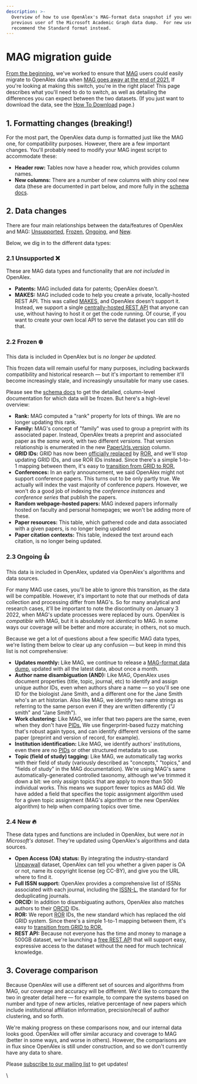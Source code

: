 ```yaml
---
description: >-
  Overview of how to use OpenAlex's MAG-format data snapshot if you were a
  previous user of the Microsoft Academic Graph data dump.  For new users, we
  recommend the Standard format instead.
---
```


# MAG migration guide

[From the beginning,](https://blog.ourresearch.org/were-building-a-replacement-for-microsoft-academic-graph/) we've worked to ensure that [MAG](https://aka.ms/msracad) users could easily migrate to OpenAlex data when [MAG goes away at the end of 2021.](https://www.microsoft.com/en-us/research/project/academic/articles/microsoft-academic-to-expand-horizons-with-community-driven-approach/) If you're looking at making this switch, you're in the right place! This page describes what you'll need to do to switch, as well as detailing the differences you can expect between the two datasets. (If you just want to download the data, see the [How To Download](https://docs.openalex.org/download-snapshot/mag-format/how-to-download) page.)

## **1. Formatting changes (breaking!)**

For the most part, the OpenAlex data dump is formatted just like the MAG one, for compatibility purposes. However, there are a few important changes. You'll probably need to modify your MAG ingest script to accommodate these:

* **Header row:** Tables now have a header row, which provides column names.
* **New columns:** There are a number of new columns with shiny cool new data (these are documented in part below, and more fully in the [schema docs](https://docs.openalex.org/download-snapshot/mag-format/mag-format-schema).

## **2. Data changes️**

There are four main relationships between the data/features of OpenAlex and MAG: [Unsupported](https://docs.openalex.org/download-snapshot/mag-format/mag-migration-guide#2.1-unsupported), [Frozen](https://docs.openalex.org/download-snapshot/mag-format/mag-migration-guide#2.2-frozen)[,](https://openalex.org/mag-migration-guide#data-changes-archival) [Ongoing](https://docs.openalex.org/download-snapshot/mag-format/mag-migration-guide#2.3-ongoing), and [New](https://docs.openalex.org/download-snapshot/mag-format/mag-migration-guide#2.4-new).&#x20;

Below, we dig in to the different data types:

### **2.1 Unsupported ❌**

These are MAG data types and functionality that are _not included_ in OpenAlex.

* **Patents:** MAG included data for patents; OpenAlex doesn't.
* **MAKES:** MAG included code to help you create a private, locally-hosted REST API. This was called [MAKES,](https://docs.microsoft.com/en-us/academic-services/knowledge-exploration-service/?view=makes-3.0) and OpenAlex doesn't support it. Instead, we support a single [centrally-hosted REST API](https://docs.openalex.org/api) that anyone can use, without having to host it or get the code running. Of course, if you want to create your own local API to serve the dataset you can still do that.

### **2.2 Frozen ❄️**

This data is included in OpenAlex but is _no longer be updated._

This frozen data will remain useful for many purposes, including backwards compatibility and historical research — but it's important to remember it'll become increasingly stale, and increasingly unsuitable for many use cases.

Please see the [schema docs](https://docs.openalex.org/download-snapshot/mag-format/mag-format-schema) to get the detailed, column-level documentation for which data will be frozen. But here's a high-level overview:

* **Rank:** MAG computed a "rank" property for lots of things. We are no longer updating this rank.
* **Family:** MAG's concept of "family" was used to group a preprint with its associated paper. Instead, OpenAlex treats a preprint and associated paper as the _same work,_ with two different _versions._ That version relationship is enumerated in the new [PaperUrls.version](https://openalex.org/schema#PaperUrls\_Version) column.
* **GRID IDs:** GRID has now been [officially replaced](https://www.digital-science.com/grid-passes-the-torch-to-ror-faqs/) by [ROR,](https://ror.org/) and we'll stop updating GRID IDs, and use ROR IDs instead. Since there's a simple 1-to-1 mapping between them, it's easy to [transition from GRID to ROR.](https://ror.readme.io/docs/gridror-transition-faq)
* **Conferences:** In an early announcement, we said OpenAlex might not support conference papers. This turns out to be only partly true. We actually will index the vast majority of conference _papers._ However, we won't do a good job of indexing the _conference instances_ and _conference series_ that publish the papers.&#x20;
* **Random webpage-hosted papers:** MAG indexed papers informally hosted on faculty and personal homepages; we won't be adding more of these.
* **Paper resources:** This table, which gathered code and data associated with a given papers, is no longer being updated
* **Paper citation contexts:** This table, indexed the text around each citation, is no longer being updated.

### **2.3 Ongoing 👍**

This data is included in OpenAlex, updated via OpenAlex's algorithms and data sources.

For many MAG use cases, you'll be able to ignore this transition, as the data will be compatible. However, it's important to note that our methods of data collection and processing differ from MAG's. So for many analytical and research cases, it'll be important to note the discontinuity on January 3 2022, when MAG's update processes were replaced by ours. OpenAlex is _compatible_ with MAG, but it is absolutely not _identical_ to MAG. In some ways our coverage will be better and more accurate; in others, not so much.

Because we get a lot of questions about a few specific MAG data types, we're listing them below to clear up any confusion — but keep in mind this list is not comprehensive:

* **Updates monthly:** Like MAG, we continue to release a [MAG-format data dump](https://docs.openalex.org/download-snapshot/mag-format/how-to-download), updated with all the latest data, about once a month.
* **Author name disambiguation (AND):** Like MAG, OpenAlex uses document properties (title, topic, journal, etc) to identify and assign unique author IDs, even when authors share a name — so you'll see one ID for the biologist Jane Smith, and a different one for the Jane Smith who's an art historian. Also like MAG, we identify two name strings as referring to the same person even if they are written differently ("J smith" and "Jane Smith").
* **Work clustering:** Like MAG, we infer that two papers are the same, even when they don't have [PIDs.](https://en.wikipedia.org/wiki/Persistent\_identifier) We use fingerprint-based fuzzy matching that's robust again typos, and can identify different versions of the same paper (preprint and version of record, for example).
* **Institution identification:** Like MAG, we identify authors' institutions, even there are no [PIDs](https://en.wikipedia.org/wiki/Persistent\_identifier) or other structured metadata to use.
* **Topic (field of study) tagging:** Like MAG, we automatically tag works with their field of study (variously described as "concepts," "topics," and "fields of study" in the MAG documentation). We're using MAG's same automatically-generated controlled taxonomy, although we've trimmed it down a bit: we only assign topics that are apply to more than 500 individual works. This means we support fewer topics as MAG did. We have added a field that specifies the topic assignment algorithm used for a given topic assignment (MAG's algorithm or the new OpenAlex algorithm) to help when comparing topics over time.

### **2.4 New 🔥**

These data types and functions are included in OpenAlex, but were _not in Microsoft's dataset_. They're updated using OpenAlex's algorithms and data sources.

* **Open Access (OA) status:** By integrating the industry-standard [Unpaywall](https://unpaywall.org/) dataset, OpenAlex can tell you whether a given paper is OA or not, name its copyright license (eg CC-BY), and give you the URL where to find it.
* **Full ISSN support:** OpenAlex provides a comprehensive list of ISSNs associated with each journal, including the [ISSN-L](https://www.issn.org/understanding-the-issn/assignment-rules/the-issn-l-for-publications-on-multiple-media/), the standard for for deduplicating journals.
* **ORCID:** In addition to disambiguating authors, OpenAlex also matches authors to their [ORCID](https://orcid.org/) IDs.
* **ROR:** We report [ROR](https://ror.org/) IDs, the new standard which has replaced the old GRID system. Since there's a simple 1-to-1 mapping between them, it's easy to [transition from GRID to ROR.](https://ror.readme.io/docs/gridror-transition-faq)
* **REST API:** Because not everyone has the time and money to manage a 500GB dataset, we're launching a [free REST AP](https://docs.openalex.org/api)I that will support easy, expressive access to the dataset without the need for much technical knowledge.

## **3. Coverage comparison**

Because OpenAlex will use a different set of sources and algorithms from MAG, our coverage and accuracy will be different. We'd like to compare the two in greater detail here — for example, to compare the systems based on number and type of new articles, relative percentage of new papers which include institutional affiliation information, precision/recall of author clustering, and so forth.

We're making progress on these comparisons now, and our internal data looks good. OpenAlex will offer similar accuracy and coverage to MAG (better in some ways, and worse in others). However, the comparisons are in flux since OpenAlex is still under construction, and so we don't currently have any data to share.

Please [subscribe to our mailing list](http://eepurl.com/hA8PhL) to get updates!

\
